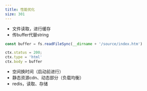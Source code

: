 ```yaml
---
title: 性能优化
size: 301
---
```

- 文件读取，进行缓存
- 传buffer代替string

```jsx
const buffer = fs.readFileSync(__dirname + '/source/index.htm')

ctx.status = 200;
ctx.type = 'html'
ctx.body = buffer
```

- 空间换时间（启动前进行）
- 静态资源cdn、动态部分（负载均衡）
- redis，读取、存储

